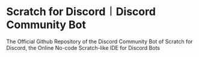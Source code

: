 # Scratch for Discord︱Discord Community Bot

The Official Github Repository of the Discord Community Bot of Scratch for Discord, the Online No-code Scratch-like IDE for Discord Bots

